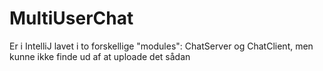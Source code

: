 # MultiUserChat
Er i IntelliJ lavet i to forskellige "modules": ChatServer og ChatClient, men kunne ikke finde ud af at uploade det sådan
